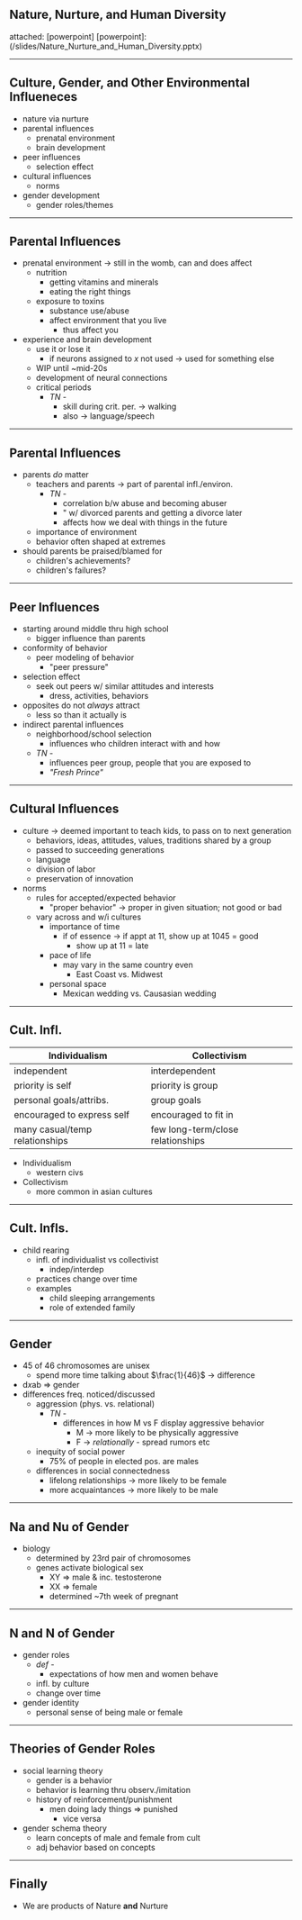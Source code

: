 ## Nature, Nurture, and Human Diversity
attached: [powerpoint]
[powerpoint]: (/slides/Nature_Nurture_and_Human_Diversity.pptx)

---
## Culture, Gender, and Other Environmental Influeneces
* nature via nurture
* parental influences
  * prenatal environment
  * brain development
* peer influences
  * selection effect
* cultural influences
  * norms
* gender development
  * gender roles/themes

---
## Parental Influences
* prenatal environment -> still in the womb, can and does affect
  * nutrition
    * getting vitamins and minerals
    * eating the right things
  * exposure to toxins
    * substance use/abuse
    * affect environment that you live
      * thus affect you
* experience and brain development
  * use it or lose it
    * if neurons assigned to _x_ not used -> used for something else
  * WIP until ~mid-20s
  * development of neural connections
  * critical periods
    * _TN_ -
      * skill during crit. per. -> walking
      * also -> language/speech

---
## Parental Influences
* parents _do_ matter
  * teachers and parents -> part of parental infl./environ.
    * _TN_ -
      * correlation b/w abuse and becoming abuser
      * " w/ divorced parents and getting a divorce later
      * affects how we deal with things in the future
  * importance of environment
  * behavior often shaped at extremes
* should parents be praised/blamed for
  * children's achievements?
  * children's failures?

---
## Peer Influences
* starting around middle thru high school
  * bigger influence than parents
* conformity of behavior
  * peer modeling of behavior
    * "peer pressure"
* selection effect
  * seek out peers w/ similar attitudes and interests
    * dress, activities, behaviors
* opposites do not _always_ attract
  * less so than it actually is
* indirect parental influences
  * neighborhood/school selection
    * influences who children interact with and how
  * _TN_ -
    * influences peer group, people that you are exposed to
    * _"Fresh Prince"_

---
## Cultural Influences
* culture -> deemed important to teach kids, to pass on to next generation
  * behaviors, ideas, attitudes, values, traditions shared by a group
  * passed to succeeding generations
  * language
  * division of labor
  * preservation of innovation
* norms
  * rules for accepted/expected behavior
    * "proper behavior" -> proper in given situation; not good or bad
  * vary across and w/i cultures
    * importance of time
      * if of essence -> if appt at 11, show up at 1045 = good
        * show up at 11 = late
    * pace of life
      * may vary in the same country even
        * East Coast vs. Midwest
    * personal space
      * Mexican wedding vs. Causasian wedding

---
## Cult. Infl.
| Individualism | Collectivism |
| ------------- | ------------ |
| independent   | interdependent |
| priority is self | priority is group |
| personal goals/attribs. | group goals |
| encouraged to express self | encouraged to fit in |
| many casual/temp relationships | few long-term/close relationships |

* Individualism
  * western civs
* Collectivism
  * more common in asian cultures

---
## Cult. Infls.
* child rearing
  * infl. of individualist vs collectivist
    * indep/interdep
  * practices change over time
  * examples
    * child sleeping arrangements
    * role of extended family

---
## Gender
* 45 of 46 chromosomes are unisex
  * spend more time talking about $\frac{1}{46}$ -> difference
* d$x$ab => gender
* differences freq. noticed/discussed
  * aggression (phys. vs. relational)
    * _TN_ -
      * differences in how M vs F display aggressive behavior
        * M -> more likely to be physically aggressive
        * F -> _relationally_ - spread rumors etc
  * inequity of social power
    * 75% of people in elected pos. are males
  * differences in social connectedness
    * lifelong relationships -> more likely to be female
    * more acquaintances -> more likely to be male

---
## Na and Nu of Gender
* biology
  * determined by 23rd pair of chromosomes
  * genes activate biological sex
    * XY => male & inc. testosterone
    * XX => female
    * determined ~7th week of pregnant

---
## N and N of Gender
* gender roles
  * _def_ -
    * expectations of how men and women behave
  * infl. by culture
  * change over time
* gender identity
  * personal sense of being male or female

---
## Theories of Gender Roles
* social learning theory
  * gender is a behavior
  * behavior is learning thru observ./imitation
  * history of reinforcement/punishment
    * men doing lady things => punished
      * vice versa
* gender schema theory
  * learn concepts of male and female from cult
  * adj behavior based on concepts

---
## Finally
* We are products of Nature **and** Nurture
